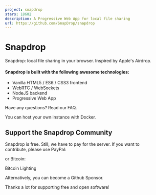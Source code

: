 ```yaml
---
project: snapdrop
stars: 18602
description: A Progressive Web App for local file sharing 
url: https://github.com/SnapDrop/snapdrop
---
```


Snapdrop
========

Snapdrop: local file sharing in your browser. Inspired by Apple's Airdrop.

#### Snapdrop is built with the following awesome technologies:

-   Vanilla HTML5 / ES6 / CSS3 frontend
-   WebRTC / WebSockets
-   NodeJS backend
-   Progressive Web App

Have any questions? Read our FAQ.

You can host your own instance with Docker.

Support the Snapdrop Community
------------------------------

Snapdrop is free. Still, we have to pay for the server. If you want to contribute, please use PayPal:

or Bitcoin:

Bitcoin Lighting

Alternatively, you can become a Github Sponsor.

Thanks a lot for supporting free and open software!
